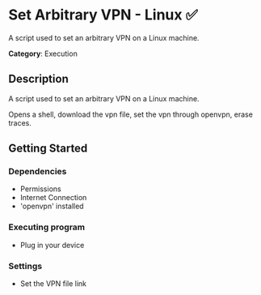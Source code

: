# Set Arbitrary VPN - Linux ✅

A script used to set an arbitrary VPN on a Linux machine.

**Category**: Execution

## Description

A script used to set an arbitrary VPN on a Linux machine.

Opens a shell, download the vpn file, set the vpn through openvpn, erase traces.

## Getting Started

### Dependencies

* Permissions
* Internet Connection
* 'openvpn' installed

### Executing program

* Plug in your device

### Settings

* Set the VPN file link